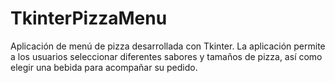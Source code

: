# TkinterPizzaMenu
Aplicación de menú de pizza desarrollada con Tkinter. La aplicación permite a los usuarios seleccionar diferentes sabores y tamaños de pizza, así como elegir una bebida para acompañar su pedido.
